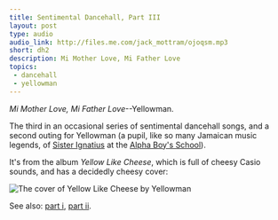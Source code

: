 ```yaml
---
title: Sentimental Dancehall, Part III
layout: post
type: audio
audio_link: http://files.me.com/jack_mottram/ojoqsm.mp3
short: dh2
description: Mi Mother Love, Mi Father Love
topics:
 - dancehall
 - yellowman
---
```

_Mi Mother Love, Mi Father Love_--Yellowman.

The third in an occasional series of sentimental dancehall songs, and a second outing for Yellowman (a pupil, like so many Jamaican music legends, of [Sister Ignatius][3] at the [Alpha Boy's School][4]).

It's from the album _Yellow Like Cheese_, which is full of cheesy Casio sounds, and has a decidedly cheesy cover:

![The cover of Yellow Like Cheese by Yellowman](http://mottr.am.nyud.net/u/2009/11/yellow-like-cheese.jpg)

See also: [part i][1], [part ii][2].

[1]:/2009/09/05/sentimental-dancehall/ "Love Mom and Dad by White Mice"
[2]:/2009/09/10/sentimental-dancehall-part-2/ "Letter to Mommy and Daddy by Chaka Demus and Yellowman"
[3]:http://www.alphaboysschool.com/iggy.htm
[4]:http://www.jamaicaobserver.com/columns/html/20050417T220000-0500_78936_OBS_ALPHA__THE_POWER_OF_ONE.asp